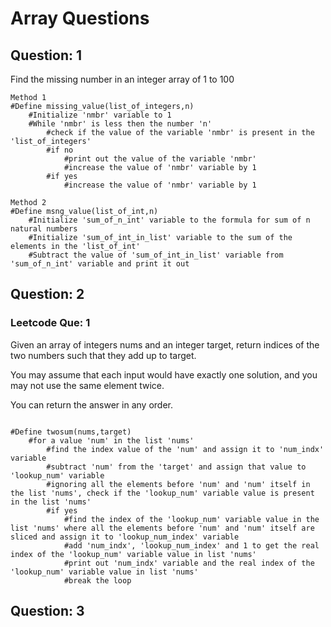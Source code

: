 # Array Questions
## Question: 1
Find the missing number in an integer array of 1 to 100


```
Method 1
#Define missing_value(list_of_integers,n)
    #Initialize 'nmbr' variable to 1
    #While 'nmbr' is less then the number 'n' 
        #check if the value of the variable 'nmbr' is present in the 'list_of_integers'
        #if no
            #print out the value of the variable 'nmbr'
            #increase the value of 'nmbr' variable by 1
        #if yes
            #increase the value of 'nmbr' variable by 1
```

```
Method 2
#Define msng_value(list_of_int,n)
    #Initialize 'sum_of_n_int' variable to the formula for sum of n natural numbers
    #Initialize 'sum_of_int_in_list' variable to the sum of the elements in the 'list_of_int'
    #Subtract the value of 'sum_of_int_in_list' variable from 'sum_of_n_int' variable and print it out 

```

## Question: 2
### Leetcode Que: 1
Given an array of integers nums and an integer target, return indices of the two numbers such that they add up to target.

You may assume that each input would have exactly one solution, and you may not use the same element twice.

You can return the answer in any order.

```

#Define twosum(nums,target)
    #for a value 'num' in the list 'nums'
        #find the index value of the 'num' and assign it to 'num_indx' variable
        #subtract 'num' from the 'target' and assign that value to 'lookup_num' variable
        #ignoring all the elements before 'num' and 'num' itself in the list 'nums', check if the 'lookup_num' variable value is present in the list 'nums'
        #if yes
            #find the index of the 'lookup_num' variable value in the list 'nums' where all the elements before 'num' and 'num' itself are sliced and assign it to 'lookup_num_index' variable
            #add 'num_indx', 'lookup_num_index' and 1 to get the real index of the 'lookup_num' variable value in list 'nums' 
            #print out 'num_indx' variable and the real index of the 'lookup_num' variable value in list 'nums' 
            #break the loop

```

## Question: 3


